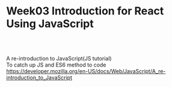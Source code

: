 # Week03 Introduction for React Using JavaScript

<br><br>

A re-introduction to JavaScript(JS tutorial)
<br>
To catch up JS and ES6 method to code 
<br>
https://developer.mozilla.org/en-US/docs/Web/JavaScript/A_re-introduction_to_JavaScript